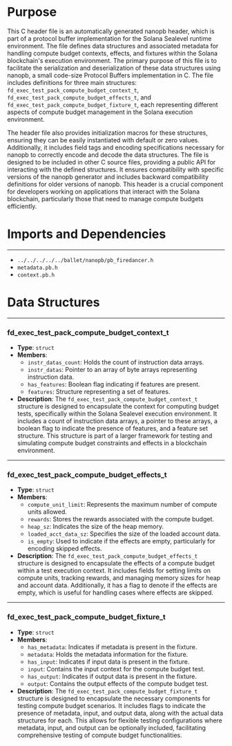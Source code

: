 # Purpose
This C header file is an automatically generated nanopb header, which is part of a protocol buffer implementation for the Solana Sealevel runtime environment. The file defines data structures and associated metadata for handling compute budget contexts, effects, and fixtures within the Solana blockchain's execution environment. The primary purpose of this file is to facilitate the serialization and deserialization of these data structures using nanopb, a small code-size Protocol Buffers implementation in C. The file includes definitions for three main structures: `fd_exec_test_pack_compute_budget_context_t`, `fd_exec_test_pack_compute_budget_effects_t`, and `fd_exec_test_pack_compute_budget_fixture_t`, each representing different aspects of compute budget management in the Solana execution environment.

The header file also provides initialization macros for these structures, ensuring they can be easily instantiated with default or zero values. Additionally, it includes field tags and encoding specifications necessary for nanopb to correctly encode and decode the data structures. The file is designed to be included in other C source files, providing a public API for interacting with the defined structures. It ensures compatibility with specific versions of the nanopb generator and includes backward compatibility definitions for older versions of nanopb. This header is a crucial component for developers working on applications that interact with the Solana blockchain, particularly those that need to manage compute budgets efficiently.
# Imports and Dependencies

---
- `../../../../../ballet/nanopb/pb_firedancer.h`
- `metadata.pb.h`
- `context.pb.h`


# Data Structures

---
### fd\_exec\_test\_pack\_compute\_budget\_context\_t
- **Type**: `struct`
- **Members**:
    - `instr_datas_count`: Holds the count of instruction data arrays.
    - `instr_datas`: Pointer to an array of byte arrays representing instruction data.
    - `has_features`: Boolean flag indicating if features are present.
    - `features`: Structure representing a set of features.
- **Description**: The `fd_exec_test_pack_compute_budget_context_t` structure is designed to encapsulate the context for computing budget tests, specifically within the Solana Sealevel execution environment. It includes a count of instruction data arrays, a pointer to these arrays, a boolean flag to indicate the presence of features, and a feature set structure. This structure is part of a larger framework for testing and simulating compute budget constraints and effects in a blockchain environment.


---
### fd\_exec\_test\_pack\_compute\_budget\_effects\_t
- **Type**: `struct`
- **Members**:
    - `compute_unit_limit`: Represents the maximum number of compute units allowed.
    - `rewards`: Stores the rewards associated with the compute budget.
    - `heap_sz`: Indicates the size of the heap memory.
    - `loaded_acct_data_sz`: Specifies the size of the loaded account data.
    - `is_empty`: Used to indicate if the effects are empty, particularly for encoding skipped effects.
- **Description**: The `fd_exec_test_pack_compute_budget_effects_t` structure is designed to encapsulate the effects of a compute budget within a test execution context. It includes fields for setting limits on compute units, tracking rewards, and managing memory sizes for heap and account data. Additionally, it has a flag to denote if the effects are empty, which is useful for handling cases where effects are skipped.


---
### fd\_exec\_test\_pack\_compute\_budget\_fixture\_t
- **Type**: `struct`
- **Members**:
    - `has_metadata`: Indicates if metadata is present in the fixture.
    - `metadata`: Holds the metadata information for the fixture.
    - `has_input`: Indicates if input data is present in the fixture.
    - `input`: Contains the input context for the compute budget test.
    - `has_output`: Indicates if output data is present in the fixture.
    - `output`: Contains the output effects of the compute budget test.
- **Description**: The `fd_exec_test_pack_compute_budget_fixture_t` structure is designed to encapsulate the necessary components for testing compute budget scenarios. It includes flags to indicate the presence of metadata, input, and output data, along with the actual data structures for each. This allows for flexible testing configurations where metadata, input, and output can be optionally included, facilitating comprehensive testing of compute budget functionalities.


